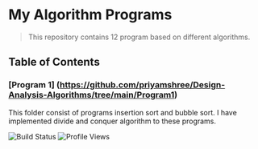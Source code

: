 ﻿# My Algorithm Programs

> This repository contains 12 program based on different algorithms.

## Table of Contents
### [Program 1] (https://github.com/priyamshree/Design-Analysis-Algorithms/tree/main/Program1) 
This folder consist of programs insertion sort and bubble sort. I have implemented divide and conquer algorithm to these programs.

![Build Status](https://img.shields.io/github/workflow/status/username/project-name/CI)
![Profile Views](https://komarev.com/ghpvc/?username=priyamshree)
